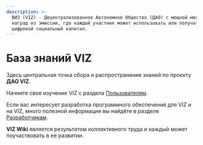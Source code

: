 ```yaml
---
description: >-
  ВИЗ (VIZ) - Децентрализованное Автономное Общество (ДАО) с мощной механикой
  наград из эмиссии, где каждый участник может использовать или получать
  цифровой социальный капитал.
---
```


# База знаний VIZ

Здесь центральная точка сбора и распространения знаний по проекту **ДАО VIZ**. 

Начните свое изучение VIZ с раздела [Пользователям](https://wiki.viz.media/users/).

Если вас интересует разработка программного обеспечения для VIZ и на VIZ, много полезной информации вы найдёте в разделе [Разработчикам](https://wiki.viz.media/developers/).

 **VIZ Wiki** является результатом коллективного труда и каждый может поучаствовать в ее развитии.

